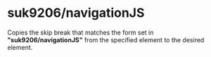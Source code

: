 # suk9206/navigationJS
Copies the skip break that matches the form set in **"suk9206/navigationJS"** from the specified element to the desired element.
